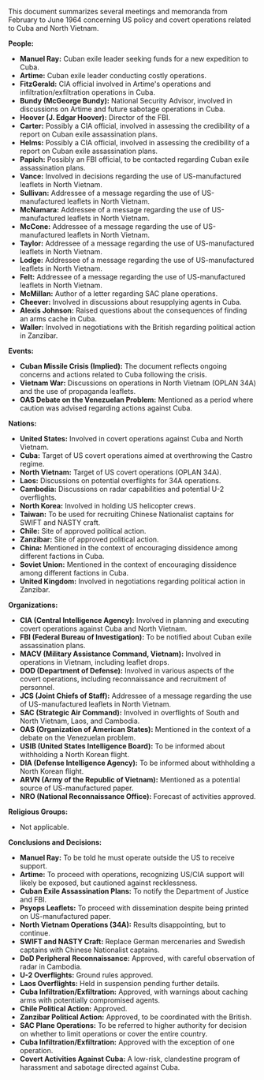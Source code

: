 This document summarizes several meetings and memoranda from February to June 1964 concerning US policy and covert operations related to Cuba and North Vietnam.

**People:**

*   **Manuel Ray:** Cuban exile leader seeking funds for a new expedition to Cuba.
*   **Artime:** Cuban exile leader conducting costly operations.
*   **FitzGerald:** CIA official involved in Artime's operations and infiltration/exfiltration operations in Cuba.
*   **Bundy (McGeorge Bundy):** National Security Advisor, involved in discussions on Artime and future sabotage operations in Cuba.
*   **Hoover (J. Edgar Hoover):** Director of the FBI.
*   **Carter:** Possibly a CIA official, involved in assessing the credibility of a report on Cuban exile assassination plans.
*   **Helms:** Possibly a CIA official, involved in assessing the credibility of a report on Cuban exile assassination plans.
*   **Papich:** Possibly an FBI official, to be contacted regarding Cuban exile assassination plans.
*   **Vance:** Involved in decisions regarding the use of US-manufactured leaflets in North Vietnam.
*   **Sullivan:** Addressee of a message regarding the use of US-manufactured leaflets in North Vietnam.
*   **McNamara:** Addressee of a message regarding the use of US-manufactured leaflets in North Vietnam.
*   **McCone:** Addressee of a message regarding the use of US-manufactured leaflets in North Vietnam.
*   **Taylor:** Addressee of a message regarding the use of US-manufactured leaflets in North Vietnam.
*   **Lodge:** Addressee of a message regarding the use of US-manufactured leaflets in North Vietnam.
*   **Felt:** Addressee of a message regarding the use of US-manufactured leaflets in North Vietnam.
*   **McMillan:** Author of a letter regarding SAC plane operations.
*   **Cheever:** Involved in discussions about resupplying agents in Cuba.
*   **Alexis Johnson:** Raised questions about the consequences of finding an arms cache in Cuba.
*   **Waller:** Involved in negotiations with the British regarding political action in Zanzibar.

**Events:**

*   **Cuban Missile Crisis (Implied):** The document reflects ongoing concerns and actions related to Cuba following the crisis.
*   **Vietnam War:** Discussions on operations in North Vietnam (OPLAN 34A) and the use of propaganda leaflets.
*   **OAS Debate on the Venezuelan Problem:** Mentioned as a period where caution was advised regarding actions against Cuba.

**Nations:**

*   **United States:** Involved in covert operations against Cuba and North Vietnam.
*   **Cuba:** Target of US covert operations aimed at overthrowing the Castro regime.
*   **North Vietnam:** Target of US covert operations (OPLAN 34A).
*   **Laos:** Discussions on potential overflights for 34A operations.
*   **Cambodia:** Discussions on radar capabilities and potential U-2 overflights.
*   **North Korea:** Involved in holding US helicopter crews.
*   **Taiwan:** To be used for recruiting Chinese Nationalist captains for SWIFT and NASTY craft.
*   **Chile:** Site of approved political action.
*   **Zanzibar:** Site of approved political action.
*   **China:** Mentioned in the context of encouraging dissidence among different factions in Cuba.
*   **Soviet Union:** Mentioned in the context of encouraging dissidence among different factions in Cuba.
*   **United Kingdom:** Involved in negotiations regarding political action in Zanzibar.

**Organizations:**

*   **CIA (Central Intelligence Agency):** Involved in planning and executing covert operations against Cuba and North Vietnam.
*   **FBI (Federal Bureau of Investigation):** To be notified about Cuban exile assassination plans.
*   **MACV (Military Assistance Command, Vietnam):** Involved in operations in Vietnam, including leaflet drops.
*   **DOD (Department of Defense):** Involved in various aspects of the covert operations, including reconnaissance and recruitment of personnel.
*   **JCS (Joint Chiefs of Staff):** Addressee of a message regarding the use of US-manufactured leaflets in North Vietnam.
*   **SAC (Strategic Air Command):** Involved in overflights of South and North Vietnam, Laos, and Cambodia.
*   **OAS (Organization of American States):** Mentioned in the context of a debate on the Venezuelan problem.
*   **USIB (United States Intelligence Board):** To be informed about withholding a North Korean flight.
*   **DIA (Defense Intelligence Agency):** To be informed about withholding a North Korean flight.
*   **ARVN (Army of the Republic of Vietnam):** Mentioned as a potential source of US-manufactured paper.
*   **NRO (National Reconnaissance Office):** Forecast of activities approved.

**Religious Groups:**

*   Not applicable.

**Conclusions and Decisions:**

*   **Manuel Ray:** To be told he must operate outside the US to receive support.
*   **Artime:** To proceed with operations, recognizing US/CIA support will likely be exposed, but cautioned against recklessness.
*   **Cuban Exile Assassination Plans:** To notify the Department of Justice and FBI.
*   **Psyops Leaflets:** To proceed with dissemination despite being printed on US-manufactured paper.
*   **North Vietnam Operations (34A):** Results disappointing, but to continue.
*   **SWIFT and NASTY Craft:** Replace German mercenaries and Swedish captains with Chinese Nationalist captains.
*   **DoD Peripheral Reconnaissance:** Approved, with careful observation of radar in Cambodia.
*   **U-2 Overflights:** Ground rules approved.
*   **Laos Overflights:** Held in suspension pending further details.
*   **Cuba Infiltration/Exfiltration:** Approved, with warnings about caching arms with potentially compromised agents.
*   **Chile Political Action:** Approved.
*   **Zanzibar Political Action:** Approved, to be coordinated with the British.
*   **SAC Plane Operations:** To be referred to higher authority for decision on whether to limit operations or cover the entire country.
*   **Cuba Infiltration/Exfiltration:** Approved with the exception of one operation.
*   **Covert Activities Against Cuba:** A low-risk, clandestine program of harassment and sabotage directed against Cuba.
